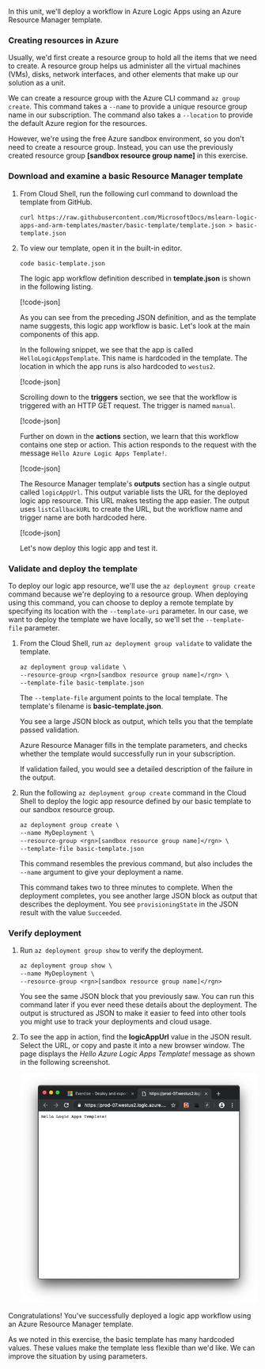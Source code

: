 
In this unit, we'll deploy a workflow in Azure Logic Apps using an Azure Resource Manager template. 

### Creating resources in Azure

Usually, we'd first create a resource group to hold all the items that we need to create. A resource group helps us administer all the virtual machines (VMs), disks, network interfaces, and other elements that make up our solution as a unit.

We can create a resource group with the Azure CLI command `az group create`. This command takes a `--name` to provide a unique resource group name in our subscription. The command also takes a `--location` to provide the default Azure region for the resources.

However, we're using the free Azure sandbox environment, so you don't need to create a resource group. Instead, you can use the previously created resource group **<rgn>[sandbox resource group name]</rgn>** in this exercise.

### Download and examine a basic Resource Manager template

1. From Cloud Shell, run the following curl command to download the template from GitHub.

    ```azurecli
    curl https://raw.githubusercontent.com/MicrosoftDocs/mslearn-logic-apps-and-arm-templates/master/basic-template/template.json > basic-template.json
    ```

1. To view our template, open it in the built-in editor.

    ```azurecli
    code basic-template.json
    ```

    The logic app workflow definition described in **template.json** is shown in the following listing.

    [!code-json[](../code/basic-template/template.json)]

    As you can see from the preceding JSON definition, and as the template name suggests, this logic app workflow is basic. Let's look at the main components of this app.

    In the following snippet, we see that the app is called `HelloLogicAppsTemplate`. This name is hardcoded in the template. The location in which the app runs is also hardcoded to `westus2`.

    [!code-json[](../code/basic-template/template.json?range=10-11)]

    Scrolling down to the **triggers** section, we see that the workflow is triggered with an HTTP GET request. The trigger is named `manual`. 

    [!code-json[](../code/basic-template/template.json?range=18-27)]

    Further on down in the **actions** section, we learn that this workflow contains one step or action. This action responds to the request with the message `Hello Azure Logic Apps Template!`.

    [!code-json[](../code/basic-template/template.json?range=28-38)]

    The Resource Manager template's **outputs** section has a single output called `logicAppUrl`. This output variable lists the URL for the deployed logic app resource. This URL makes testing the app easier. The output uses `listCallbackURL` to create the URL, but the workflow name and trigger name are both hardcoded here.

    [!code-json[](../code/basic-template/template.json?range=45-50)]

    Let's now deploy this logic app and test it.

### Validate and deploy the template

To deploy our logic app resource, we'll use the `az deployment group create` command because we're deploying to a resource group. When deploying using this command, you can choose to deploy a remote template by specifying its location with the `--template-uri` parameter. In our case, we want to deploy the template we have locally, so we'll set the `--template-file` parameter.

1. From the Cloud Shell, run `az deployment group validate` to validate the template.

    ```azurecli
    az deployment group validate \
    --resource-group <rgn>[sandbox resource group name]</rgn> \
    --template-file basic-template.json
    ```

    The `--template-file` argument points to the local template. The template's filename is **basic-template.json**.

    You see a large JSON block as output, which tells you that the template passed validation.

    Azure Resource Manager fills in the template parameters, and checks whether the template would successfully run in your subscription.

    If validation failed, you would see a detailed description of the failure in the output.

1. Run the following `az deployment group create` command in the Cloud Shell to deploy the logic app resource defined by our basic template to our sandbox resource group.

    ```azurecli
    az deployment group create \
    --name MyDeployment \
    --resource-group <rgn>[sandbox resource group name]</rgn> \
    --template-file basic-template.json
    ```

    This command resembles the previous command, but also includes the `--name` argument to give your deployment a name.

    This command takes two to three minutes to complete. When the deployment completes, you see another large JSON block as output that describes the deployment. You see `provisioningState` in the JSON result with the value `Succeeded`.

### Verify deployment

1. Run `az deployment group show` to verify the deployment.

    ```azurecli
    az deployment group show \
    --name MyDeployment \
    --resource-group <rgn>[sandbox resource group name]</rgn> 
    ```

    You see the same JSON block that you previously saw. You can run this command later if you ever need these details about the deployment. The output is structured as JSON to make it easier to feed into other tools you might use to track your deployments and cloud usage.

1. To see the app in action, find the **logicAppUrl** value in the JSON result. Select the URL, or copy and paste it into a new browser window. The page displays the *Hello Azure Logic Apps Template!* message as shown in the following screenshot.

   ![Screenshot with Web browser displaying response from our basic logic app workflow.](../media/3-hello.png)

Congratulations! You've successfully deployed a logic app workflow using an Azure Resource Manager template.

As we noted in this exercise, the basic template has many hardcoded values. These values make the template less flexible than we'd like. We can improve the situation by using parameters.
